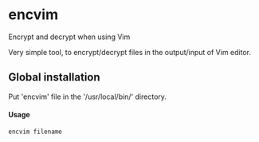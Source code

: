 # encvim
Encrypt and decrypt when using Vim

Very simple tool, to encrypt/decrypt files in the output/input of Vim editor.

## Global installation
Put 'encvim' file in the '/usr/local/bin/' directory.

#### Usage
```
encvim filename
```
